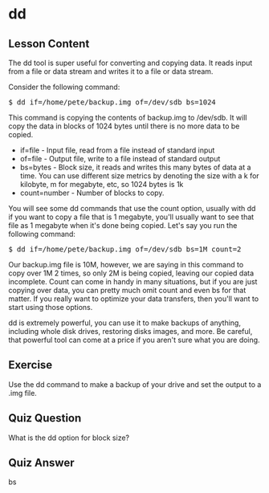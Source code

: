 # dd

## Lesson Content

The dd tool is super useful for converting and copying data. It reads input from a file or data stream and writes it to a file or data stream.

Consider the following command:

<pre>$ dd if=/home/pete/backup.img of=/dev/sdb bs=1024 </pre>

This command is copying the contents of backup.img to /dev/sdb. It will copy the data in blocks of 1024 bytes until there is no more data to be copied.

<ul>
<li>if=file - Input file, read from a file instead of standard input</li>
<li>of=file - Output file, write to a file instead of standard output</li>
<li>bs=bytes - Block size, it reads and writes this many bytes of data at a time. You can use different size metrics by denoting the size with a k for kilobyte, m for megabyte, etc, so 1024 bytes is 1k</li>
<li>count=number - Number of blocks to copy.</li>
</ul>

You will see some dd commands that use the count option, usually with dd if you want to copy a file that is 1 megabyte, you'll usually want to see that file as 1 megabyte when it's done being copied. Let's say you run the following command:

<pre>$ dd if=/home/pete/backup.img of=/dev/sdb bs=1M count=2</pre>

Our backup.img file is 10M, however, we are saying in this command to copy over 1M 2 times, so only 2M is being copied, leaving our copied data incomplete. Count can come in handy in many situations, but if you are just copying over data, you can pretty much omit count and even bs for that matter. If you really want to optimize your data transfers, then you'll want to start using those options.

dd is extremely powerful, you can use it to make backups of anything, including whole disk drives, restoring disks images, and more. Be careful, that powerful tool can come at a price if you aren't sure what you are doing.

## Exercise

Use the dd command to make a backup of your drive and set the output to a .img file.

## Quiz Question

What is the dd option for block size?

## Quiz Answer

bs
